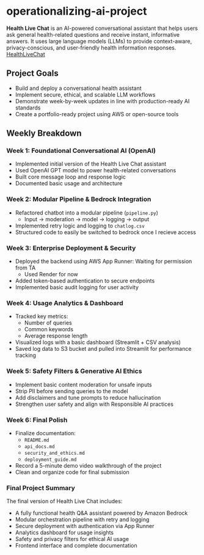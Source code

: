 # operationalizing-ai-project

**Health Live Chat** is an AI-powered conversational assistant that helps users ask general health-related questions and receive instant, informative answers. It uses large language models (LLMs) to provide context-aware, privacy-conscious, and user-friendly health information responses.
[HealthLiveChat](https://healthlivechat.onrender.com/)

## Project Goals
- Build and deploy a conversational health assistant
- Implement secure, ethical, and scalable LLM workflows
- Demonstrate week-by-week updates in line with production-ready AI standards
- Create a portfolio-ready project using AWS or open-source tools

## Weekly Breakdown

### Week 1: Foundational Conversational AI (OpenAI)
- Implemented initial version of the Health Live Chat assistant
- Used OpenAI GPT model to power health-related conversations
- Built core message loop and response logic
- Documented basic usage and architecture

### Week 2: Modular Pipeline & Bedrock Integration
- Refactored chatbot into a modular pipeline (`pipeline.py`)
  - Input → moderation → model → logging → output
- Implemented retry logic and logging to `chatlog.csv`
- Structured code to easily be switched to bedrock once I recieve access

### Week 3: Enterprise Deployment & Security
- Deployed the backend using AWS App Runner: Waiting for permission from TA 
  - Used Render for now
- Added token-based authentication to secure endpoints
- Implemented basic audit logging for user activity

### Week 4: Usage Analytics & Dashboard
- Tracked key metrics:
  - Number of queries
  - Common keywords
  - Average response length
- Visualized logs with a basic dashboard (Streamlit + CSV analysis)
- Saved log data to S3 bucket and pulled into Streamlit for performance tracking

### Week 5: Safety Filters & Generative AI Ethics
- Implement basic content moderation for unsafe inputs
- Strip PII before sending queries to the model
- Add disclaimers and tune prompts to reduce hallucination
- Strengthen user safety and align with Responsible AI practices

### Week 6: Final Polish
- Finalize documentation:
  - `README.md`
  - `api_docs.md`
  - `security_and_ethics.md`
  - `deployment_guide.md`
- Record a 5-minute demo video walkthrough of the project
- Clean and organize code for final submission

### Final Project Summary
The final version of Health Live Chat includes:
- A fully functional health Q&A assistant powered by Amazon Bedrock
- Modular orchestration pipeline with retry and logging
- Secure deployment with authentication via App Runner
- Analytics dashboard for usage insights
- Safety and privacy filters for ethical AI usage
- Frontend interface and complete documentation